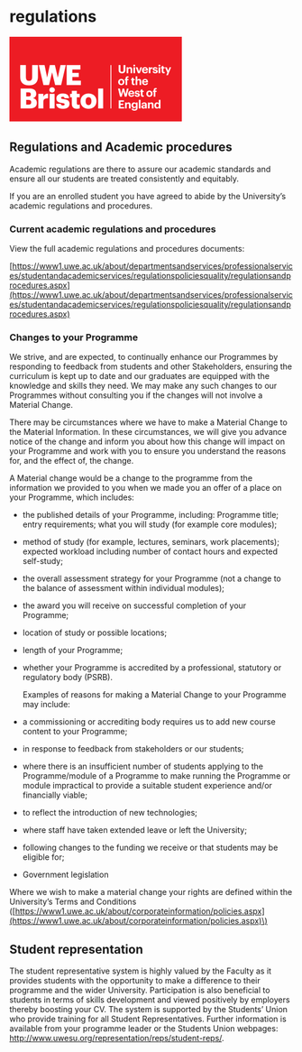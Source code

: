 # regulations

![UWE Bristol Logo](.gitbook/assets/uwe_bristol_logo.svg)

## Regulations and Academic procedures

Academic regulations are there to assure our academic standards and ensure all our students are treated consistently and equitably.

If you are an enrolled student you have agreed to abide by the University’s academic regulations and procedures.

### Current academic regulations and procedures

View the full academic regulations and procedures documents:

[https://www1.uwe.ac.uk/about/departmentsandservices/professionalservices/studentandacademicservices/regulationspoliciesquality/regulationsandprocedures.aspx](https://www1.uwe.ac.uk/about/departmentsandservices/professionalservices/studentandacademicservices/regulationspoliciesquality/regulationsandprocedures.aspx)

### Changes to your Programme

We strive, and are expected, to continually enhance our Programmes by responding to feedback from students and other Stakeholders, ensuring the curriculum is kept up to date and our graduates are equipped with the knowledge and skills they need. We may make any such changes to our Programmes without consulting you if the changes will not involve a Material Change.

There may be circumstances where we have to make a Material Change to the Material Information. In these circumstances, we will give you advance notice of the change and inform you about how this change will impact on your Programme and work with you to ensure you understand the reasons for, and the effect of, the change.

A Material change would be a change to the programme from the information we provided to you when we made you an offer of a place on your Programme, which includes:

* the published details of your Programme, including: Programme title; entry requirements; what you will study \(for example core modules\);
* method of study \(for example, lectures, seminars, work placements\); expected workload including number of contact hours and expected self-study;
* the overall assessment strategy for your Programme \(not a change to the balance of assessment within individual modules\);
* the award you will receive on successful completion of your Programme;
* location of study or possible locations;
* length of your Programme;
* whether your Programme is accredited by a professional, statutory or regulatory body \(PSRB\).

  Examples of reasons for making a Material Change to your Programme may include:

* a commissioning or accrediting body requires us to add new course content to your Programme;
* in response to feedback from stakeholders or our students;
* where there is an insufficient number of students applying to the Programme/module of a Programme to make running the Programme or module impractical to provide a suitable student experience and/or financially viable;
* to reflect the introduction of new technologies;
* where staff have taken extended leave or left the University;
* following changes to the funding we receive or that students may be eligible for;
* Government legislation

Where we wish to make a material change your rights are defined within the University’s Terms and Conditions \([https://www1.uwe.ac.uk/about/corporateinformation/policies.aspx](https://www1.uwe.ac.uk/about/corporateinformation/policies.aspx)\)

## Student representation 

The student representative system is highly valued by the Faculty as it provides students with the opportunity to make a difference to their programme and the wider University. Participation is also beneficial to students in terms of skills development and viewed positively by employers thereby boosting your CV. The system is supported by the Students’
Union who provide training for all Student Representatives. Further information is available from your programme leader or the Students Union webpages: http://www.uwesu.org/representation/reps/student-reps/.
